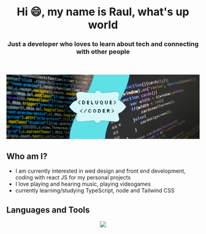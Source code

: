 <h1 align="center">Hi 😄, my name is Raul, what's up world</h1>
<h3 align="center">Just a developer who loves to learn about tech and connecting with other people</h2>
<br></br>
<img src="/IMAGES/Deluque coder.png">

<h2>Who am I?</h2>

<ul>
  <li>I am currently interested in wed design and front end development, coding with react JS for my personal projects </li>
  <li>I love playing and hearing music, playing videogames </li>
  <li>currently learning/studying TypeScript, node and Tailwind CSS</li>
</ul>


## Languages and Tools
<p align="center">
  <a href="https://skillicons.dev">
    <img src="https://skillicons.dev/icons?i=git,docker,javascript,react,typescript,nodejs,java" />
  </a>
</p>

<!--
**raul2810/raul2810** is a ✨ _special_ ✨ repository because its `README.md` (this file) appears on your GitHub profile.

Here are some ideas to get you started:

- 🔭 I’m currently working on ...
- 🌱 I’m currently learning ...
- 👯 I’m looking to collaborate on ...
- 🤔 I’m looking for help with ...
- 💬 Ask me about ...
- 📫 How to reach me: ...
- 😄 Pronouns: ...
- ⚡ Fun fact: ...
-->
